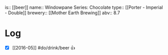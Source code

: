 is:: [[beer]]
name:: Windowpane Series: Chocolate
type:: [[Porter - Imperial - Double]]
brewery:: [[Mother Earth Brewing]]
abv:: 8.7

# Log
- [x] [[2016-05]] #do/drink/beer 👍
